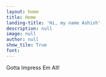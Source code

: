 ```yaml
---
layout: home
title: Home
landing-title: 'Hi, my name Ashish'
description: null
image: null
author: null
show_tile: True
font:
---
```


Gotta Impress Em All!

